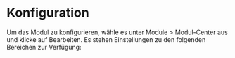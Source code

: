 # Konfiguration 

Um das Modul zu konfigurieren, wähle es unter Module \> Modul-Center aus und klicke auf Bearbeiten. Es stehen Einstellungen zu den folgenden Bereichen zur Verfügung:

  

  

  

  




